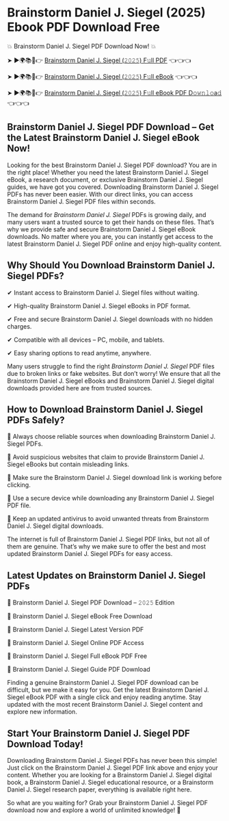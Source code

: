 # Brainstorm Daniel J. Siegel (2025) Ebook PDF Download Free

💥 Brainstorm Daniel J. Siegel PDF Download Now! 💥

➤ ►🌍📚📱👉 [Brainstorm Daniel J. Siegel (𝟸𝟶𝟸𝟻) F𝚞ll PDF](https://getpdf.xyz/brainstorm-daniel-j.-siegel) 👈👈👈


➤ ►🌍📚📱👉 [Brainstorm Daniel J. Siegel (𝟸𝟶𝟸𝟻) F𝚞ll eBook](https://getpdf.xyz/brainstorm-daniel-j.-siegel) 👈👈👈


➤ ►🌍📚📱👉 [Brainstorm Daniel J. Siegel (𝟸𝟶𝟸𝟻) F𝚞ll eBook PDF D𝚘𝚠𝚗𝚕𝚘a𝚍](https://getpdf.xyz/brainstorm-daniel-j.-siegel) 👈👈👈


## Brainstorm Daniel J. Siegel PDF Download – Get the Latest Brainstorm Daniel J. Siegel eBook Now!

Looking for the best Brainstorm Daniel J. Siegel PDF download? You are in the right place! Whether you need the latest Brainstorm Daniel J. Siegel eBook, a research document, or exclusive Brainstorm Daniel J. Siegel guides, we have got you covered. Downloading Brainstorm Daniel J. Siegel PDFs has never been easier. With our direct links, you can access Brainstorm Daniel J. Siegel PDF files within seconds.

The demand for *Brainstorm Daniel J. Siegel* PDFs is growing daily, and many users want a trusted source to get their hands on these files. That’s why we provide safe and secure Brainstorm Daniel J. Siegel eBook downloads. No matter where you are, you can instantly get access to the latest Brainstorm Daniel J. Siegel PDF online and enjoy high-quality content.

## Why Should You Download Brainstorm Daniel J. Siegel PDFs?

✔ Instant access to Brainstorm Daniel J. Siegel files without waiting.

✔ High-quality Brainstorm Daniel J. Siegel eBooks in PDF format.

✔ Free and secure Brainstorm Daniel J. Siegel downloads with no hidden charges.

✔ Compatible with all devices – PC, mobile, and tablets.

✔ Easy sharing options to read anytime, anywhere.

Many users struggle to find the right *Brainstorm Daniel J. Siegel* PDF files due to broken links or fake websites. But don’t worry! We ensure that all the Brainstorm Daniel J. Siegel eBooks and Brainstorm Daniel J. Siegel digital downloads provided here are from trusted sources.

## How to Download Brainstorm Daniel J. Siegel PDFs Safely?

📌 Always choose reliable sources when downloading Brainstorm Daniel J. Siegel PDFs.

📌 Avoid suspicious websites that claim to provide Brainstorm Daniel J. Siegel eBooks but contain misleading links.

📌 Make sure the Brainstorm Daniel J. Siegel download link is working before clicking.

📌 Use a secure device while downloading any Brainstorm Daniel J. Siegel PDF file.

📌 Keep an updated antivirus to avoid unwanted threats from Brainstorm Daniel J. Siegel digital downloads.

The internet is full of Brainstorm Daniel J. Siegel PDF links, but not all of them are genuine. That’s why we make sure to offer the best and most updated Brainstorm Daniel J. Siegel PDFs for easy access.

## Latest Updates on Brainstorm Daniel J. Siegel PDFs

🔹 Brainstorm Daniel J. Siegel PDF Download – 𝟸𝟶𝟸𝟻 Edition

🔹 Brainstorm Daniel J. Siegel eBook Free Download

🔹 Brainstorm Daniel J. Siegel Latest Version PDF

🔹 Brainstorm Daniel J. Siegel Online PDF Access

🔹 Brainstorm Daniel J. Siegel Full eBook PDF Free

🔹 Brainstorm Daniel J. Siegel Guide PDF Download

Finding a genuine Brainstorm Daniel J. Siegel PDF download can be difficult, but we make it easy for you. Get the latest Brainstorm Daniel J. Siegel eBook PDF with a single click and enjoy reading anytime. Stay updated with the most recent Brainstorm Daniel J. Siegel content and explore new information.

## Start Your Brainstorm Daniel J. Siegel PDF Download Today!

Downloading Brainstorm Daniel J. Siegel PDFs has never been this simple! Just click on the Brainstorm Daniel J. Siegel PDF link above and enjoy your content. Whether you are looking for a Brainstorm Daniel J. Siegel digital book, a Brainstorm Daniel J. Siegel educational resource, or a Brainstorm Daniel J. Siegel research paper, everything is available right here.

So what are you waiting for? Grab your Brainstorm Daniel J. Siegel PDF download now and explore a world of unlimited knowledge! 🚀
